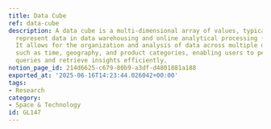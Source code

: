 ```yaml
---
title: Data Cube
ref: data-cube
description: A data cube is a multi-dimensional array of values, typically used to
  represent data in data warehousing and online analytical processing (OLAP) applications.
  It allows for the organization and analysis of data across multiple dimensions,
  such as time, geography, and product categories, enabling users to perform complex
  queries and retrieve insights efficiently.
notion_page_id: 214d6625-c679-80b9-a3df-d4801881a188
exported_at: '2025-06-16T14:23:44.026042+00:00'
tags:
- Research
category:
- Space & Technology
id: GL147
---
```


